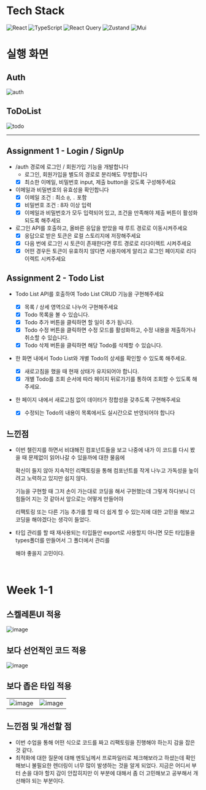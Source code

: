 # Tech Stack

![React](https://img.shields.io/badge/react-%2320232a.svg?style=for-the-badge&logo=react&logoColor=%2361DAFB)
![TypeScript](https://img.shields.io/badge/typescript-%23007ACC.svg?style=for-the-badge&logo=typescript&logoColor=white)
![React Query](https://img.shields.io/badge/-React%20Query-FF4154?style=for-the-badge&logo=react%20query&logoColor=white)
![Zustand](https://img.shields.io/badge/zustand-%2320232a.svg?style=for-the-badge&logo=zustand&logoColor=%2361DAFB)
![Mui](https://img.shields.io/badge/mui-%2320232a.svg?style=for-the-badge&logo=mui&logoColor=%2361DAFB)

# 실행 화면

## Auth

![auth](https://user-images.githubusercontent.com/77968955/183245397-2df522a1-ec70-497e-bbcb-4a8ed31877fe.gif)

## ToDoList

![todo](https://user-images.githubusercontent.com/77968955/183245537-1bb5b68b-6edc-4899-9994-aa6c2d89b97b.gif)

<hr/>

## Assignment 1 - Login / SignUp

- /auth 경로에 로그인 / 회원가입 기능을 개발합니다
  - 로그인, 회원가입을 별도의 경로로 분리해도 무방합니다
  - [x] 최소한 이메일, 비밀번호 input, 제출 button을 갖도록 구성해주세요
- 이메일과 비밀번호의 유효성을 확인합니다
  - [x] 이메일 조건 : 최소 `@`, `.` 포함
  - [x] 비밀번호 조건 : 8자 이상 입력
  - [x] 이메일과 비밀번호가 모두 입력되어 있고, 조건을 만족해야 제출 버튼이 활성화 되도록 해주세요
- 로그인 API를 호출하고, 올바른 응답을 받았을 때 루트 경로로 이동시켜주세요
  - [x] 응답으로 받은 토큰은 로컬 스토리지에 저장해주세요
  - [x] 다음 번에 로그인 시 토큰이 존재한다면 루트 경로로 리다이렉트 시켜주세요
  - [x] 어떤 경우든 토큰이 유효하지 않다면 사용자에게 알리고 로그인 페이지로 리다이렉트 시켜주세요

## Assignment 2 - Todo List

- Todo List API를 호출하여 Todo List CRUD 기능을 구현해주세요
  - [x] 목록 / 상세 영역으로 나누어 구현해주세요
  - [x] Todo 목록을 볼 수 있습니다.
  - [x] Todo 추가 버튼을 클릭하면 할 일이 추가 됩니다.
  - [x] Todo 수정 버튼을 클릭하면 수정 모드를 활성화하고, 수정 내용을 제출하거나 취소할 수 있습니다.
  - [x] Todo 삭제 버튼을 클릭하면 해당 Todo를 삭제할 수 있습니다.
- 한 화면 내에서 Todo List와 개별 Todo의 상세를 확인할 수 있도록 해주세요.
  - [x] 새로고침을 했을 때 현재 상태가 유지되어야 합니다.
  - [x] 개별 Todo를 조회 순서에 따라 페이지 뒤로가기를 통하여 조회할 수 있도록 해주세요.
- 한 페이지 내에서 새로고침 없이 데이터가 정합성을 갖추도록 구현해주세요

  - [x] 수정되는 Todo의 내용이 목록에서도 실시간으로 반영되어야 합니다

## 느낀점

- 이번 챌린지를 하면서 비대해진 컴포넌트들을 보고 나중에 내가 이 코드를 다시 봤을 때 문제없이 읽어나갈 수 있을까에 대한 물음에

  확신이 들지 않아 지속적인 리팩토링을 통해 컴포넌트를 작게 나누고 가독성을 높이려고 노력하고 있지만 쉽지 않다.

  기능을 구현할 때 그저 손이 가는대로 코딩을 해서 구현했는데 그렇게 하다보니 더 힘들어 지는 것 같아서 앞으로는 어떻게 만들어야

  리팩토링 또는 다른 기능 추가를 할 때 더 쉽게 할 수 있는지에 대한 고민을 해보고 코딩을 해야겠다는 생각이 들었다.

- 타입 관리를 할 때 재사용되는 타입들만 export로 사용할지 아니면 모든 타입들을 types폴더를 만들어서 그 폴더에서 관리를

  해야 좋을지 고민이다.

  <br/>

# Week 1-1

## 스켈레톤UI 적용

![image](https://user-images.githubusercontent.com/77968955/184298200-db928eeb-0817-4886-a083-ba5d842a3c36.gif)

## 보다 선언적인 코드 적용

![image](https://user-images.githubusercontent.com/77968955/184297494-20ba5d31-0f0c-4af1-b872-e0dc0960906a.png)

## 보다 좁은 타입 적용

|                                                                                                                 |                                                                                                                 |
| --------------------------------------------------------------------------------------------------------------- | --------------------------------------------------------------------------------------------------------------- |
| ![image](https://user-images.githubusercontent.com/77968955/184297593-23f86c35-d771-4330-a602-9a54847471a3.png) | ![image](https://user-images.githubusercontent.com/77968955/184297549-963f2057-8c35-470a-85b9-9c5041f1b7a4.png) |

## 느낀점 및 개선할 점

- 이번 수업을 통해 어떤 식으로 코드를 짜고 리팩토링을 진행해야 하는지 감을 잡은 것 같다.
- 최적화에 대한 질문에 대해 멘토님께서 프로파일러로 체크해보라고 하셨는데 확인해보니 불필요한 렌더링이 너무 많이 발생하는 것을 알게 되었다.
  지금은 어디서 부터 손을 대야 할지 감이 안잡히지만 이 부분에 대해서 좀 더 고민해보고 공부해서 개선해야 되는 부분이다.

